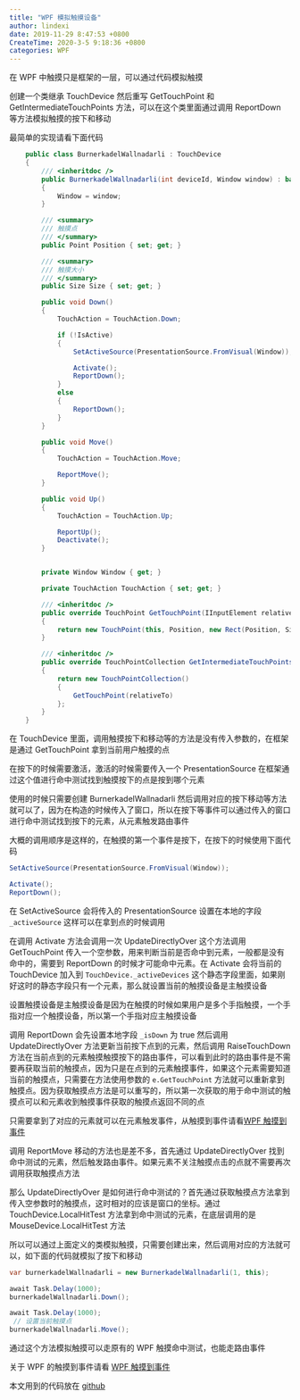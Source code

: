 ```yaml
---
title: "WPF 模拟触摸设备"
author: lindexi
date: 2019-11-29 8:47:53 +0800
CreateTime: 2020-3-5 9:18:36 +0800
categories: WPF
---
```


在 WPF 中触摸只是框架的一层，可以通过代码模拟触摸

<!--more-->


<!-- csdn -->

创建一个类继承 TouchDevice 然后重写 GetTouchPoint 和 GetIntermediateTouchPoints 方法，可以在这个类里面通过调用 ReportDown 等方法模拟触摸的按下和移动

最简单的实现请看下面代码

```csharp
    public class BurnerkadelWallnadarli : TouchDevice
    {
        /// <inheritdoc />
        public BurnerkadelWallnadarli(int deviceId, Window window) : base(deviceId)
        {
            Window = window;
        }

        /// <summary>
        /// 触摸点
        /// </summary>
        public Point Position { set; get; }

        /// <summary>
        /// 触摸大小
        /// </summary>
        public Size Size { set; get; }

        public void Down()
        {
            TouchAction = TouchAction.Down;

            if (!IsActive)
            {
                SetActiveSource(PresentationSource.FromVisual(Window));

                Activate();
                ReportDown();
            }
            else
            {
                ReportDown();
            }
        }

        public void Move()
        {
            TouchAction = TouchAction.Move;

            ReportMove();
        }

        public void Up()
        {
            TouchAction = TouchAction.Up;

            ReportUp();
            Deactivate();
        }


        private Window Window { get; }

        private TouchAction TouchAction { set; get; }

        /// <inheritdoc />
        public override TouchPoint GetTouchPoint(IInputElement relativeTo)
        {
            return new TouchPoint(this, Position, new Rect(Position, Size), TouchAction);
        }

        /// <inheritdoc />
        public override TouchPointCollection GetIntermediateTouchPoints(IInputElement relativeTo)
        {
            return new TouchPointCollection()
            {
                GetTouchPoint(relativeTo)
            };
        }
    }

```

在 TouchDevice 里面，调用触摸按下和移动等的方法是没有传入参数的，在框架是通过 GetTouchPoint 拿到当前用户触摸的点

在按下的时候需要激活，激活的时候需要传入一个 PresentationSource 在框架通过这个值进行命中测试找到触摸按下的点是按到哪个元素

使用的时候只需要创建 BurnerkadelWallnadarli 然后调用对应的按下移动等方法就可以了，因为在构造的时候传入了窗口，所以在按下等事件可以通过传入的窗口进行命中测试找到按下的元素，从元素触发路由事件

大概的调用顺序是这样的，在触摸的第一个事件是按下，在按下的时候使用下面代码

```csharp
SetActiveSource(PresentationSource.FromVisual(Window));

Activate();
ReportDown();
```

在 SetActiveSource 会将传入的 PresentationSource 设置在本地的字段 `_activeSource` 这样可以在拿到点的时候调用

在调用 Activate 方法会调用一次 UpdateDirectlyOver 这个方法调用 GetTouchPoint 传入一个空参数，用来判断当前是否命中到元素，一般都是没有命中的，需要到 ReportDown 的时候才可能命中元素。在 Activate 会将当前的 TouchDevice 加入到 `TouchDevice._activeDevices` 这个静态字段里面，如果刚好这时的静态字段只有一个元素，那么就设置当前的触摸设备是主触摸设备

设置触摸设备是主触摸设备是因为在触摸的时候如果用户是多个手指触摸，一个手指对应一个触摸设备，所以第一个手指对应主触摸设备

调用 ReportDown 会先设置本地字段 `_isDown` 为 true 然后调用 UpdateDirectlyOver 方法更新当前按下点到的元素，然后调用 RaiseTouchDown 方法在当前点到的元素触摸触摸按下的路由事件，可以看到此时的路由事件是不需要再获取当前的触摸点，因为只是在点到的元素触摸事件，如果这个元素需要知道当前的触摸点，只需要在方法使用参数的 `e.GetTouchPoint` 方法就可以重新拿到触摸点。因为获取触摸点方法是可以重写的，所以第一次获取的用于命中测试的触摸点可以和元素收到触摸事件获取的触摸点返回不同的点

只需要拿到了对应的元素就可以在元素触发事件，从触摸到事件请看[WPF 触摸到事件](https://blog.lindexi.com/post/WPF-%E8%A7%A6%E6%91%B8%E5%88%B0%E4%BA%8B%E4%BB%B6.html )

调用 ReportMove 移动的方法也是差不多，首先通过 UpdateDirectlyOver 找到命中测试的元素，然后触发路由事件。如果元素不关注触摸点击的点就不需要再次调用获取触摸点方法

那么 UpdateDirectlyOver 是如何进行命中测试的？首先通过获取触摸点方法拿到传入空参数时的触摸点，这时相对的应该是窗口的坐标。通过 TouchDevice.LocalHitTest 方法拿到命中测试的元素，在底层调用的是 MouseDevice.LocalHitTest 方法

所以可以通过上面定义的类模拟触摸，只需要创建出来，然后调用对应的方法就可以，如下面的代码就模拟了按下和移动

```csharp
var burnerkadelWallnadarli = new BurnerkadelWallnadarli(1, this);

await Task.Delay(1000);
burnerkadelWallnadarli.Down();

await Task.Delay(1000);
 // 设置当前触摸点
burnerkadelWallnadarli.Move();

```

通过这个方法模拟触摸可以走原有的 WPF 触摸命中测试，也能走路由事件

关于 WPF 的触摸到事件请看 [WPF 触摸到事件](https://blog.lindexi.com/post/WPF-%E8%A7%A6%E6%91%B8%E5%88%B0%E4%BA%8B%E4%BB%B6.html )

本文用到的代码放在 [github](https://github.com/lindexi/lindexi_gd/tree/f0f872153ed07b2141b47580a74a18a38cc56cfd/DernijacallqaNaycerejerlal)

